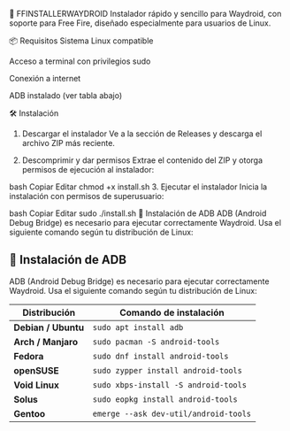 🚀 FFINSTALLERWAYDROID
Instalador rápido y sencillo para Waydroid, con soporte para Free Fire, diseñado especialmente para usuarios de Linux.

📦 Requisitos
Sistema Linux compatible

Acceso a terminal con privilegios sudo

Conexión a internet

ADB instalado (ver tabla abajo)

🛠️ Instalación
1. Descargar el instalador
Ve a la sección de Releases y descarga el archivo ZIP más reciente.

2. Descomprimir y dar permisos
Extrae el contenido del ZIP y otorga permisos de ejecución al instalador:

bash
Copiar
Editar
chmod +x install.sh
3. Ejecutar el instalador
Inicia la instalación con permisos de superusuario:

bash
Copiar
Editar
sudo ./install.sh
🔧 Instalación de ADB
ADB (Android Debug Bridge) es necesario para ejecutar correctamente Waydroid. Usa el siguiente comando según tu distribución de Linux:


## 🔧 Instalación de ADB

ADB (Android Debug Bridge) es necesario para ejecutar correctamente Waydroid. Usa el siguiente comando según tu distribución de Linux:

| Distribución     | Comando de instalación                          |
|------------------|-------------------------------------------------|
| **Debian / Ubuntu**  | `sudo apt install adb`                         |
| **Arch / Manjaro**   | `sudo pacman -S android-tools`                |
| **Fedora**           | `sudo dnf install android-tools`              |
| **openSUSE**         | `sudo zypper install android-tools`           |
| **Void Linux**       | `sudo xbps-install -S android-tools`          |
| **Solus**            | `sudo eopkg install android-tools`            |
| **Gentoo**           | `emerge --ask dev-util/android-tools`         |

